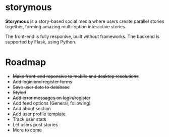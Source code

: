 # storymous

**Storymous** is a story-based social media where users create parallel stories together, forming amazing multi-option interactive stories. 

The front-end is fully responive, built without frameworks. The backend is supported by Flask, using Python.

# Roadmap
- ~~Make front-end reponsive to mobile and desktop resolutions~~
- ~~Add login and register forms~~
- ~~Save user data to database~~
- ~~Styled~~
- ~~Add error messages on login/register~~
- Add feed options (General, following)
- Add about section
- Add user profile template
- Track user stats
- Let users post stories
- More to come
